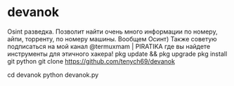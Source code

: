 # devanok
Osint разведка. Позволит найти очень много информации по номеру, айпи, торренту, по номеру машины. Вообщем Осинт) Также советую подписаться на мой канал @termuxmam | PIRATIKA где вы найдете инструменты для этичного хакера!
pkg update && pkg upgrade
pkg install git python
git clone https://github.com/tenych69/devanok

cd devanok
python devanok.py


